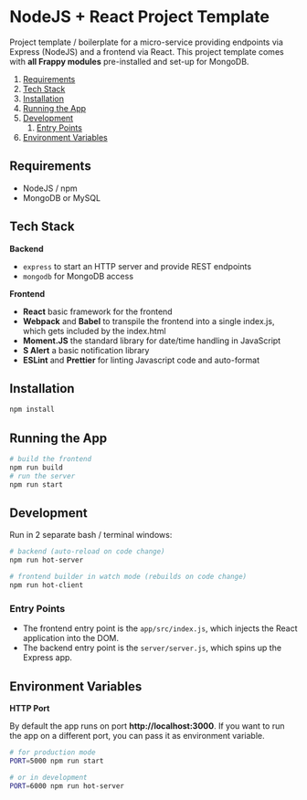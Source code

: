 # NodeJS + React Project Template

Project template / boilerplate for a micro-service providing endpoints via Express (NodeJS) and a frontend via React.
This project template comes with **all Frappy modules** pre-installed and set-up for MongoDB.

1. [Requirements](#requirements)
2. [Tech Stack](#tech-stack)
3. [Installation](#installation)
4. [Running the App](#running-the-app)
5. [Development](#development)
    1. [Entry Points](#entry-points)
6. [Environment Variables](#environment-variables)

## Requirements

- NodeJS / npm
- MongoDB or MySQL

## Tech Stack

**Backend**

- `express` to start an HTTP server and provide REST endpoints
- `mongodb` for MongoDB access

**Frontend**

- **React** basic framework for the frontend
- **Webpack** and **Babel** to transpile the frontend into a single index.js, which gets included by the index.html
- **Moment.JS** the standard library for date/time handling in JavaScript
- **S Alert** a basic notification library
- **ESLint** and **Prettier** for linting Javascript code and auto-format

## Installation

```bash
npm install
```

## Running the App

```bash
# build the frontend
npm run build
# run the server
npm run start
```

## Development

Run in 2 separate bash / terminal windows:

```bash
# backend (auto-reload on code change)
npm run hot-server

# frontend builder in watch mode (rebuilds on code change)
npm run hot-client
```

### Entry Points

- The frontend entry point is the `app/src/index.js`, which injects the React application into the DOM.
- The backend entry point is the `server/server.js`, which spins up the Express app.

## Environment Variables

**HTTP Port**

By default the app runs on port **http://localhost:3000**. If you want to run the app on a different port, you can pass 
it as environment variable.

```bash
# for production mode
PORT=5000 npm run start

# or in development
PORT=6000 npm run hot-server
``` 
